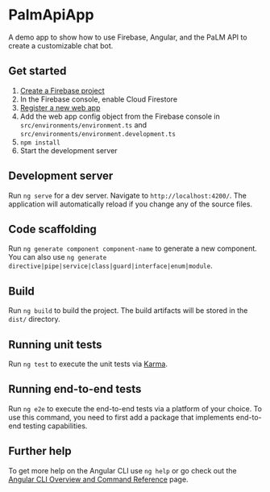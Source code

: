 # PalmApiApp

A demo app to show how to use Firebase, Angular, and the PaLM API to create a customizable chat bot.

## Get started

1. [Create a Firebase project](https://firebase.google.com/docs/web/setup#create-project)
1. In the Firebase console, enable Cloud Firestore
1. [Register a new web app](https://firebase.google.com/docs/web/setup#register-app)
1. Add the web app config object from the Firebase console in `src/environments/environment.ts` and `src/environments/environment.development.ts`
1. `npm install`
1. Start the development server

## Development server

Run `ng serve` for a dev server. Navigate to `http://localhost:4200/`. The application will automatically reload if you change any of the source files.

## Code scaffolding

Run `ng generate component component-name` to generate a new component. You can also use `ng generate directive|pipe|service|class|guard|interface|enum|module`.

## Build

Run `ng build` to build the project. The build artifacts will be stored in the `dist/` directory.

## Running unit tests

Run `ng test` to execute the unit tests via [Karma](https://karma-runner.github.io).

## Running end-to-end tests

Run `ng e2e` to execute the end-to-end tests via a platform of your choice. To use this command, you need to first add a package that implements end-to-end testing capabilities.

## Further help

To get more help on the Angular CLI use `ng help` or go check out the [Angular CLI Overview and Command Reference](https://angular.io/cli) page.

